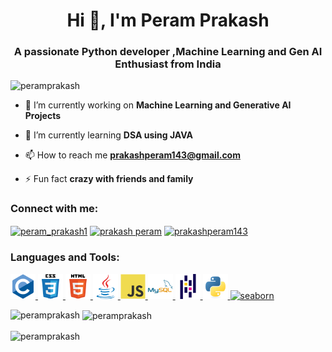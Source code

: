 <h1 align="center">Hi 👋, I'm Peram Prakash</h1>
<h3 align="center">A passionate Python developer ,Machine Learning and Gen AI Enthusiast from India</h3>

<p align="left"> <img src="https://komarev.com/ghpvc/?username=peramprakash&label=Profile%20views&color=0e75b6&style=flat" alt="peramprakash" /> </p>

- 🔭 I’m currently working on **Machine Learning and Generative AI Projects**

- 🌱 I’m currently learning **DSA using JAVA**

- 📫 How to reach me **prakashperam143@gmail.com**

- ⚡ Fun fact **crazy with friends and family**

<h3 align="left">Connect with me:</h3>
<p align="left">
<a href="https://twitter.com/peram_prakash1" target="blank"><img align="center" src="https://raw.githubusercontent.com/rahuldkjain/github-profile-readme-generator/master/src/images/icons/Social/twitter.svg" alt="peram_prakash1" height="30" width="40" /></a>
<a href="https://linkedin.com/in/prakash peram" target="blank"><img align="center" src="https://raw.githubusercontent.com/rahuldkjain/github-profile-readme-generator/master/src/images/icons/Social/linked-in-alt.svg" alt="prakash peram" height="30" width="40" /></a>
<a href="https://www.leetcode.com/prakashperam143" target="blank"><img align="center" src="https://raw.githubusercontent.com/rahuldkjain/github-profile-readme-generator/master/src/images/icons/Social/leet-code.svg" alt="prakashperam143" height="30" width="40" /></a>
</p>

<h3 align="left">Languages and Tools:</h3>
<p align="left"> <a href="https://www.cprogramming.com/" target="_blank" rel="noreferrer"> <img src="https://raw.githubusercontent.com/devicons/devicon/master/icons/c/c-original.svg" alt="c" width="40" height="40"/> </a> <a href="https://www.w3schools.com/css/" target="_blank" rel="noreferrer"> <img src="https://raw.githubusercontent.com/devicons/devicon/master/icons/css3/css3-original-wordmark.svg" alt="css3" width="40" height="40"/> </a> <a href="https://www.w3.org/html/" target="_blank" rel="noreferrer"> <img src="https://raw.githubusercontent.com/devicons/devicon/master/icons/html5/html5-original-wordmark.svg" alt="html5" width="40" height="40"/> </a> <a href="https://www.java.com" target="_blank" rel="noreferrer"> <img src="https://raw.githubusercontent.com/devicons/devicon/master/icons/java/java-original.svg" alt="java" width="40" height="40"/> </a> <a href="https://developer.mozilla.org/en-US/docs/Web/JavaScript" target="_blank" rel="noreferrer"> <img src="https://raw.githubusercontent.com/devicons/devicon/master/icons/javascript/javascript-original.svg" alt="javascript" width="40" height="40"/> </a> <a href="https://www.mysql.com/" target="_blank" rel="noreferrer"> <img src="https://raw.githubusercontent.com/devicons/devicon/master/icons/mysql/mysql-original-wordmark.svg" alt="mysql" width="40" height="40"/> </a> <a href="https://pandas.pydata.org/" target="_blank" rel="noreferrer"> <img src="https://raw.githubusercontent.com/devicons/devicon/2ae2a900d2f041da66e950e4d48052658d850630/icons/pandas/pandas-original.svg" alt="pandas" width="40" height="40"/> </a> <a href="https://www.python.org" target="_blank" rel="noreferrer"> <img src="https://raw.githubusercontent.com/devicons/devicon/master/icons/python/python-original.svg" alt="python" width="40" height="40"/> </a> <a href="https://seaborn.pydata.org/" target="_blank" rel="noreferrer"> <img src="https://seaborn.pydata.org/_images/logo-mark-lightbg.svg" alt="seaborn" width="40" height="40"/> </a> </p>

<p><img align="left" src="https://github-readme-stats.vercel.app/api/top-langs?username=peramprakash&show_icons=true&locale=en&layout=compact" alt="peramprakash" /></p>

<p>&nbsp;<img align="center" src="https://github-readme-stats.vercel.app/api?username=peramprakash&show_icons=true&locale=en" alt="peramprakash" /></p>

<p><img align="center" src="https://github-readme-streak-stats.herokuapp.com/?user=peramprakash&" alt="peramprakash" /></p>
